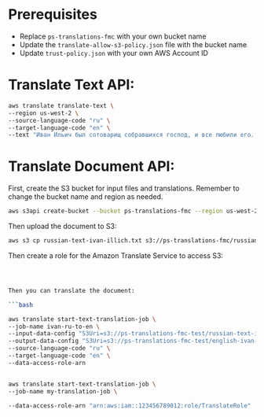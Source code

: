 # Prerequisites

- Replace `ps-translations-fmc` with your own bucket name 
- Update the `translate-allow-s3-policy.json` file with the bucket name
- Update `trust-policy.json` with your own AWS Account ID

# Translate Text API: 

```bash
aws translate translate-text \
--region us-west-2 \
--source-language-code "ru" \
--target-language-code "en" \
--text "Иван Ильич был сотоварищ собравшихся господ, и все любили его. Он болел уже несколько недель; говорили, что болезнь его неизлечима. Место оставалось за ним, но было соображение о том, что в случае его смерти Алексеев может быть назначен на его место, на место же Алексеева – или Винников, или Штабель. Так что, услыхав о смерти Ивана Ильича, первая мысль каждого из господ, собравшихся в кабинете, была и о том, какое значение может иметь эта смерть на перемещения или повышения самих членов или их знакомых."
```

# Translate Document API: 

First, create the S3 bucket for input files and translations. Remember to change the bucket name and region as needed. 

```bash
aws s3api create-bucket --bucket ps-translations-fmc --region us-west-2 --create-bucket-configuration LocationConstraint=us-west-2
```

Then upload the document to S3:

```bash
aws s3 cp russian-text-ivan-illich.txt s3://ps-translations-fmc/russian-text-ivan-illich.txt
```

Then create a role for the Amazon Translate Service to access S3:

```bash



Then you can translate the document:

```bash

aws translate start-text-translation-job \
--job-name ivan-ru-to-en \
--input-data-config "S3Uri=s3://ps-translations-fmc-test/russian-text-ivan-illich.txt,InputFormat=TXT,ContentType=text/plain" \
--output-data-config "S3Uri=s3://ps-translations-fmc-test/english-ivan-illich,OutputFormat=TXT" \
--source-language-code "ru" \
--target-language-code "en" \
--data-access-role-arn


aws translate start-text-translation-job \
--job-name my-translation-job \

--data-access-role-arn "arn:aws:iam::123456789012:role/TranslateRole"
